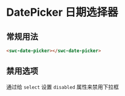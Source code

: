 # DatePicker 日期选择器

## 常规用法

<swc-date-picker></swc-date-picker>

```html
<swc-date-picker></swc-date-picker>
```

## 禁用选项

通过给 `select` 设置 `disabled` 属性来禁用下拉框

